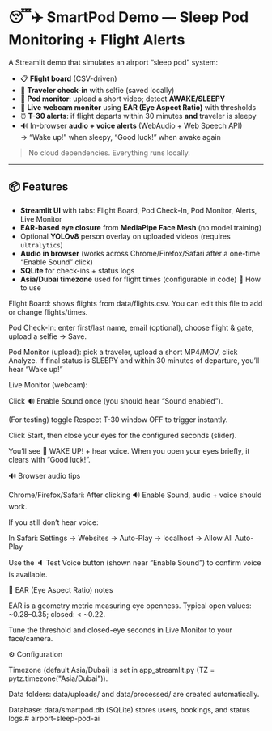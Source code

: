 # 😴✈️ SmartPod Demo — Sleep Pod Monitoring + Flight Alerts

A Streamlit demo that simulates an airport “sleep pod” system:

- 📋 **Flight board** (CSV-driven)
- 🧍 **Traveler check-in** with selfie (saved locally)
- 🎥 **Pod monitor**: upload a short video; detect **AWAKE/SLEEPY**
- 📸 **Live webcam monitor** using **EAR (Eye Aspect Ratio)** with thresholds
- ⏰ **T-30 alerts**: if flight departs within 30 minutes **and** traveler is sleepy
- 🔊 In-browser **audio + voice alerts** (WebAudio + Web Speech API)  
  → “Wake up!” when sleepy, “Good luck!” when awake again

> No cloud dependencies. Everything runs locally.

---

## 📦 Features

- **Streamlit UI** with tabs: Flight Board, Pod Check-In, Pod Monitor, Alerts, Live Monitor
- **EAR-based eye closure** from **MediaPipe Face Mesh** (no model training)
- Optional **YOLOv8** person overlay on uploaded videos (requires `ultralytics`)
- **Audio in browser** (works across Chrome/Firefox/Safari after a one-time “Enable Sound” click)
- **SQLite** for check-ins + status logs
- **Asia/Dubai timezone** used for flight times (configurable in code)
🧭 How to use

Flight Board: shows flights from data/flights.csv.
You can edit this file to add or change flights/times.

Pod Check-In: enter first/last name, email (optional), choose flight & gate, upload a selfie → Save.

Pod Monitor (upload): pick a traveler, upload a short MP4/MOV, click Analyze.
If final status is SLEEPY and within 30 minutes of departure, you’ll hear “Wake up!”

Live Monitor (webcam):

Click 🔊 Enable Sound once (you should hear “Sound enabled”).

(For testing) toggle Respect T-30 window OFF to trigger instantly.

Click Start, then close your eyes for the configured seconds (slider).

You’ll see 🚨 WAKE UP! + hear voice. When you open your eyes briefly, it clears with “Good luck!”.

🔊 Browser audio tips

Chrome/Firefox/Safari: After clicking 🔊 Enable Sound, audio + voice should work.

If you still don’t hear voice:

In Safari: Settings → Websites → Auto-Play → localhost → Allow All Auto-Play

Use the 🔈 Test Voice button (shown near “Enable Sound”) to confirm voice is available.

🧪 EAR (Eye Aspect Ratio) notes

EAR is a geometry metric measuring eye openness.
Typical open values: ~0.28–0.35; closed: < ~0.22.

Tune the threshold and closed-eye seconds in Live Monitor to your face/camera.

⚙️ Configuration

Timezone (default Asia/Dubai) is set in app_streamlit.py (TZ = pytz.timezone("Asia/Dubai")).

Data folders: data/uploads/ and data/processed/ are created automatically.

Database: data/smartpod.db (SQLite) stores users, bookings, and status logs.# airport-sleep-pod-ai
